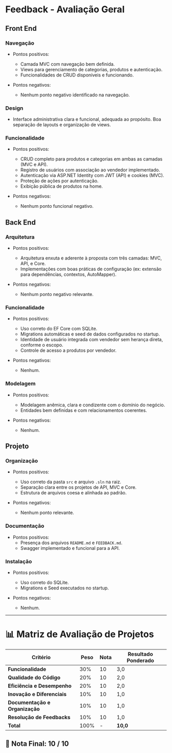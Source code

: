 # Feedback - Avaliação Geral

## Front End

### Navegação
  * Pontos positivos:
    - Camada MVC com navegação bem definida.
    - Views para gerenciamento de categorias, produtos e autenticação.
    - Funcionalidades de CRUD disponíveis e funcionando.

  * Pontos negativos:
    - Nenhum ponto negativo identificado na navegação.

### Design
  - Interface administrativa clara e funcional, adequada ao propósito. Boa separação de layouts e organização de views.

### Funcionalidade
  * Pontos positivos:
    - CRUD completo para produtos e categorias em ambas as camadas (MVC e API).
    - Registro de usuários com associação ao vendedor implementado.
    - Autenticação via ASP.NET Identity com JWT (API) e cookies (MVC).
    - Proteção de ações por autenticação.
    - Exibição pública de produtos na home.

  * Pontos negativos:
    - Nenhum ponto funcional negativo.

## Back End

### Arquitetura
  * Pontos positivos:
    - Arquitetura enxuta e aderente à proposta com três camadas: MVC, API, e Core.
    - Implementações com boas práticas de configuração (ex: extensão para dependências, contextos, AutoMapper).

  * Pontos negativos:
    - Nenhum ponto negativo relevante.

### Funcionalidade
  * Pontos positivos:
    - Uso correto do EF Core com SQLite.
    - Migrations automáticas e seed de dados configurados no startup.
    - Identidade de usuário integrada com vendedor sem herança direta, conforme o escopo.
    - Controle de acesso a produtos por vendedor.

  * Pontos negativos:
    - Nenhum.

### Modelagem
  * Pontos positivos:
    - Modelagem anêmica, clara e condizente com o domínio do negócio.
    - Entidades bem definidas e com relacionamentos coerentes.

  * Pontos negativos:
    - Nenhum.

## Projeto

### Organização
  * Pontos positivos:
    - Uso correto da pasta `src` e arquivo `.sln` na raiz.
    - Separação clara entre os projetos de API, MVC e Core.
    - Estrutura de arquivos coesa e alinhada ao padrão.

  * Pontos negativos:
    - Nenhum ponto relevante.

### Documentação
  * Pontos positivos:
    - Presença dos arquivos `README.md` e `FEEDBACK.md`.
    - Swagger implementado e funcional para a API.

### Instalação
  * Pontos positivos:
    - Uso correto do SQLite.
    - Migrations e Seed executados no startup.

  * Pontos negativos:
    - Nenhum.

---

# 📊 Matriz de Avaliação de Projetos

| **Critério**                   | **Peso** | **Nota** | **Resultado Ponderado**                  |
|-------------------------------|----------|----------|------------------------------------------|
| **Funcionalidade**            | 30%      | 10       | 3,0                                      |
| **Qualidade do Código**       | 20%      | 10       | 2,0                                      |
| **Eficiência e Desempenho**   | 20%      | 10       | 2,0                                      |
| **Inovação e Diferenciais**   | 10%      | 10       | 1,0                                      |
| **Documentação e Organização**| 10%      | 10       | 1,0                                      |
| **Resolução de Feedbacks**    | 10%      | 10       | 1,0                                      |
| **Total**                     | 100%     | -        | **10,0**                                  |

## 🎯 **Nota Final: 10 / 10**
